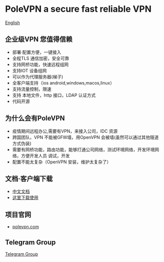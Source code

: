 # PoleVPN a secure fast reliable VPN

[English](https://github.com/polevpn/polevpn_server/blob/main/README.md)

## 企业级VPN 您值得信赖
* 部署·配置方便，一键接入
* 全程TLS 通信加密，安全可靠
* 支持网桥功能，快速远程组网
* 支持IOT 设备组网
* 可以作为代理服务器(梯子)
* 全客户端支持（ios android,windows,macos,linux）
* 支持流量控制，限速
* 支持 本地文件，http 接口，LDAP 认证方式
* 代码开源

## 为什么会有PoleVPN
* 疫情期间远程办公,需要有VPN，来接入公司，IDC 资源
* 跨国团队，VPN 不能被GFW墙，用OpenVPN 会被墙(虽然可以通过其他隧道方式伪装)
* 需要有网桥功能，路由功能，能够打通公司网络，测试环境网络，开发环境网络，方便开发人员 调试，开发
* 配置不能太复杂（OpenVPN 安装，维护太复杂了）

## 文档·客户端下载
* [中文文档](https://www.polevpn.com/docs) 
* [这里下载使用](https://www.polevpn.com/index-zh.html#download) 

## 项目官网
* [polevpn.com](https://polevpn.com)

## Telegram Group

[Telegram Group](https://t.me/polevpn)

